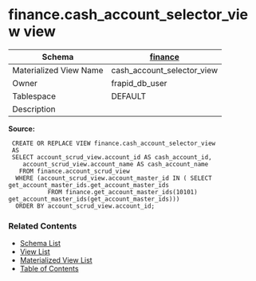 # finance.cash_account_selector_view view

| Schema | [finance](../../schemas/finance.md) |
| ------ | ----------------------------------------------- |
| Materialized View Name | cash_account_selector_view |
| Owner | frapid_db_user |
| Tablespace | DEFAULT |
| Description |  |

**Source:**

```plpgsql
 CREATE OR REPLACE VIEW finance.cash_account_selector_view
 AS
 SELECT account_scrud_view.account_id AS cash_account_id,
    account_scrud_view.account_name AS cash_account_name
   FROM finance.account_scrud_view
  WHERE (account_scrud_view.account_master_id IN ( SELECT get_account_master_ids.get_account_master_ids
           FROM finance.get_account_master_ids(10101) get_account_master_ids(get_account_master_ids)))
  ORDER BY account_scrud_view.account_id;
```


### Related Contents
* [Schema List](../../schemas.md)
* [View List](../../views.md)
* [Materialized View List](../../materialized-views.md)
* [Table of Contents](../../README.md)

